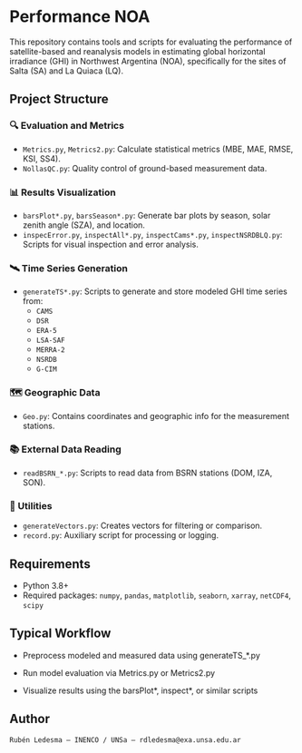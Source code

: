 # Performance NOA

This repository contains tools and scripts for evaluating the performance of satellite-based and reanalysis models in estimating global horizontal irradiance (GHI) in Northwest Argentina (NOA), specifically for the sites of Salta (SA) and La Quiaca (LQ).

## Project Structure

### 🔍 Evaluation and Metrics
- `Metrics.py`, `Metrics2.py`: Calculate statistical metrics (MBE, MAE, RMSE, KSI, SS4).
- `NollasQC.py`: Quality control of ground-based measurement data.

### 📊 Results Visualization
- `barsPlot*.py`, `barsSeason*.py`: Generate bar plots by season, solar zenith angle (SZA), and location.
- `inspecError.py`, `inspectAll*.py`, `inspectCams*.py`, `inspectNSRDBLQ.py`: Scripts for visual inspection and error analysis.

### 🛰️ Time Series Generation
- `generateTS*.py`: Scripts to generate and store modeled GHI time series from:
  - `CAMS`
  - `DSR`
  - `ERA-5`
  - `LSA-SAF`
  - `MERRA-2`
  - `NSRDB`
  - `G-CIM`

### 🗺️ Geographic Data
- `Geo.py`: Contains coordinates and geographic info for the measurement stations.

### 📚 External Data Reading
- `readBSRN_*.py`: Scripts to read data from BSRN stations (DOM, IZA, SON).

### 🔧 Utilities
- `generateVectors.py`: Creates vectors for filtering or comparison.
- `record.py`: Auxiliary script for processing or logging.

## Requirements

- Python 3.8+
- Required packages: `numpy`, `pandas`, `matplotlib`, `seaborn`, `xarray`, `netCDF4`, `scipy`

## Typical Workflow

  -  Preprocess modeled and measured data using generateTS_*.py

  - Run model evaluation via Metrics.py or Metrics2.py

  -  Visualize results using the barsPlot*, inspect*, or similar scripts

## Author

    Rubén Ledesma – INENCO / UNSa – rdledesma@exa.unsa.edu.ar

